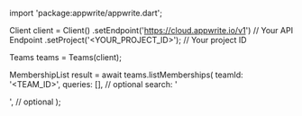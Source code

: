 import 'package:appwrite/appwrite.dart';

Client client = Client()
    .setEndpoint('https://cloud.appwrite.io/v1') // Your API Endpoint
    .setProject('<YOUR_PROJECT_ID>'); // Your project ID

Teams teams = Teams(client);

MembershipList result = await teams.listMemberships(
    teamId: '<TEAM_ID>',
    queries: [], // optional
    search: '<SEARCH>', // optional
);
